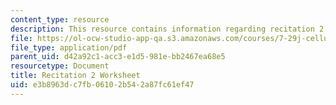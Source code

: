 ```yaml
---
content_type: resource
description: This resource contains information regarding recitation 2 worksheet
file: https://ol-ocw-studio-app-qa.s3.amazonaws.com/courses/7-29j-cellular-neurobiology-spring-2012/e3b8963dc7fb06102b542a87fc61ef47_MIT7_29JS12_Recitation2.pdf
file_type: application/pdf
parent_uid: d42a92c1-acc3-e1d5-981e-bb2467ea68e5
resourcetype: Document
title: Recitation 2 Worksheet
uid: e3b8963d-c7fb-0610-2b54-2a87fc61ef47
---
```

